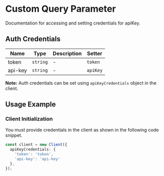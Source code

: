
# Custom Query Parameter



Documentation for accessing and setting credentials for apiKey.

## Auth Credentials

| Name | Type | Description | Setter |
|  --- | --- | --- | --- |
| token | `string` | - | `token` |
| api-key | `string` | - | `apiKey` |



**Note:** Auth credentials can be set using `apiKeyCredentials` object in the client.

## Usage Example

### Client Initialization

You must provide credentials in the client as shown in the following code snippet.

```ts
const client = new Client({
  apiKeyCredentials: {
    'token': 'token',
    'api-key': 'api-key'
  },
});
```


